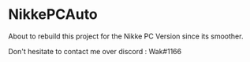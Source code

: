 # NikkePCAuto


About to rebuild this project for the Nikke PC Version since its smoother.


Don't hesitate to contact me over discord : Wak#1166
